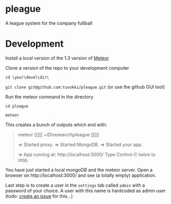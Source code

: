 # pleague
A league system for the company fußball

# Development

Install a local version of the 1.3 version of [Meteor](https://www.meteor.com/install)

Clone a version of the repo to your development computer

`cd \your\devel\dir\`

`git clone git@github.com:tuvokki/pleague.git` (or use the github GUI tool)

Run the meteor command in the directory

`cd pleague`

`meteor`

This creates a bunch of outputs which end with:


> meteor [[[[[ ~\D\research\pleague ]]]]]
> 
> => Started proxy.
> => Started MongoDB.
> => Started your app.
> 
> => App running at: http://localhost:3000/    Type Control-C twice to stop.


You have just started a local mongoDB and the meteor server. Open a browser on http://localhost:3000/ and see (a totally empty) application.

Last step is to create a user in the `settings` tab called `admin` with a password of your choice. A user with this name is hardcoded as admin user (todo: [create an issue](https://github.com/tuvokki/pleague/issues/new) for this...)
